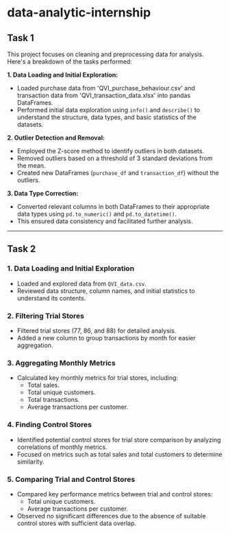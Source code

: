 # data-analytic-internship
## Task 1

This project focuses on cleaning and preprocessing data for analysis. Here's a breakdown of the tasks performed:

**1. Data Loading and Initial Exploration:**

* Loaded purchase data from 'QVI_purchase_behaviour.csv' and transaction data from 'QVI_transaction_data.xlsx' into pandas DataFrames.
* Performed initial data exploration using `info()` and `describe()` to understand the structure, data types, and basic statistics of the datasets.

**2. Outlier Detection and Removal:**

* Employed the Z-score method to identify outliers in both datasets.
* Removed outliers based on a threshold of 3 standard deviations from the mean.
* Created new DataFrames (`purchase_df` and `transaction_df`) without the outliers.

**3. Data Type Correction:**

* Converted relevant columns in both DataFrames to their appropriate data types using `pd.to_numeric()` and `pd.to_datetime()`.
* This ensured data consistency and facilitated further analysis.
---

## Task 2

### 1. Data Loading and Initial Exploration  
- Loaded and explored data from `QVI_data.csv`.  
- Reviewed data structure, column names, and initial statistics to understand its contents.  



### 2. Filtering Trial Stores  
- Filtered trial stores (77, 86, and 88) for detailed analysis.  
- Added a new column to group transactions by month for easier aggregation.  



### 3. Aggregating Monthly Metrics  
- Calculated key monthly metrics for trial stores, including:  
  - Total sales.  
  - Total unique customers.  
  - Total transactions.  
  - Average transactions per customer.  


### 4. Finding Control Stores  
- Identified potential control stores for trial store comparison by analyzing correlations of monthly metrics.  
- Focused on metrics such as total sales and total customers to determine similarity.  



### 5. Comparing Trial and Control Stores  
- Compared key performance metrics between trial and control stores:  
  - Total unique customers.  
  - Average transactions per customer.  
- Observed no significant differences due to the absence of suitable control stores with sufficient data overlap.  
